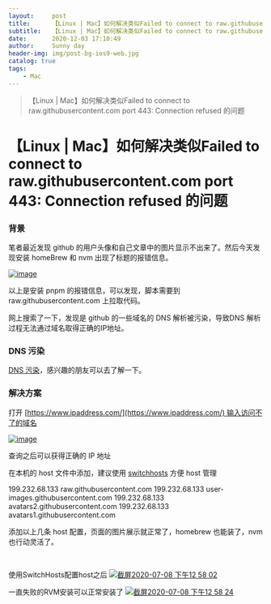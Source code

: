 ```yaml
---
layout:     post
title:      【Linux | Mac】如何解决类似Failed to connect to raw.githubusercontent.com port 443: Connection refused 的问题
subtitle:   【Linux | Mac】如何解决类似Failed to connect to raw.githubusercontent.com port 443: Connection refused 的问题
date:       2020-12-03 17:10:49
author:     Sunny day
header-img: img/post-bg-ios9-web.jpg
catalog: true
tags:
    - Mac
---
```


>【Linux | Mac】如何解决类似Failed to connect to raw.githubusercontent.com port 443: Connection refused 的问题

# 【Linux | Mac】如何解决类似Failed to connect to raw.githubusercontent.com port 443: Connection refused 的问题


### 背景

笔者最近发现 github 的用户头像和自己文章中的图片显示不出来了。然后今天发现安装 homeBrew 和 nvm 出现了标题的报错信息。

[![image](https://img-blog.csdnimg.cn/img_convert/0c3a058e3e08dfbb1878918fd6cc30e1.png)](https://user-images.githubusercontent.com/11072796/82433212-b5f11f80-9ac3-11ea-886e-6fe17edc1d2e.png)

以上是安装 pnpm 的报错信息，可以发现，脚本需要到 raw.githubusercontent.com 上拉取代码。

网上搜索了一下，发现是 github 的一些域名的 DNS 解析被污染，导致DNS 解析过程无法通过域名取得正确的IP地址。

### DNS 污染

[DNS 污染](https://zhuanlan.zhihu.com/p/101908711)，感兴趣的朋友可以去了解一下。

### 解决方案

打开 [https://www.ipaddress.com/](https://www.ipaddress.com/) 输入访问不了的域名

[![image](https://img-blog.csdnimg.cn/img_convert/efc23d8912bc3c5f5bf121c54a2fca4b.png)](https://user-images.githubusercontent.com/11072796/82434255-2e0c1500-9ac5-11ea-8102-9ebe8475ea34.png)

查询之后可以获得正确的 IP 地址

在本机的 host 文件中添加，建议使用 [switchhosts](https://github.com/oldj/SwitchHosts/releases) 方便 host 管理

199.232.68.133 raw.githubusercontent.com
199.232.68.133 user-images.githubusercontent.com
199.232.68.133 avatars2.githubusercontent.com
199.232.68.133 avatars1.githubusercontent.com

添加以上几条 host 配置，页面的图片展示就正常了，homebrew 也能装了，nvm 也行动灵活了。

 

使用SwitchHosts配置host之后
[![截屏2020-07-08 下午12 58 02](https://img-blog.csdnimg.cn/img_convert/4a97c0f9c0b548996b4317747fbc4e49.png)](https://user-images.githubusercontent.com/10241716/86878061-c19fb080-c11a-11ea-918a-424f4dc5ccd2.png)

一直失败的RVM安装可以正常安装了
[![截屏2020-07-08 下午12 58 24](https://img-blog.csdnimg.cn/img_convert/7430198697d322d9ff49529438ab3291.png)](https://user-images.githubusercontent.com/10241716/86878116-d5e3ad80-c11a-11ea-93bc-892ce780b50d.png)

